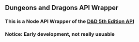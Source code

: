 ## Dungeons and Dragons API Wrapper

### This is a Node API Wrapper of the [D&D 5th Edition API](http://www.dnd5eapi.co/)

### Notice: Early development, not really usuable